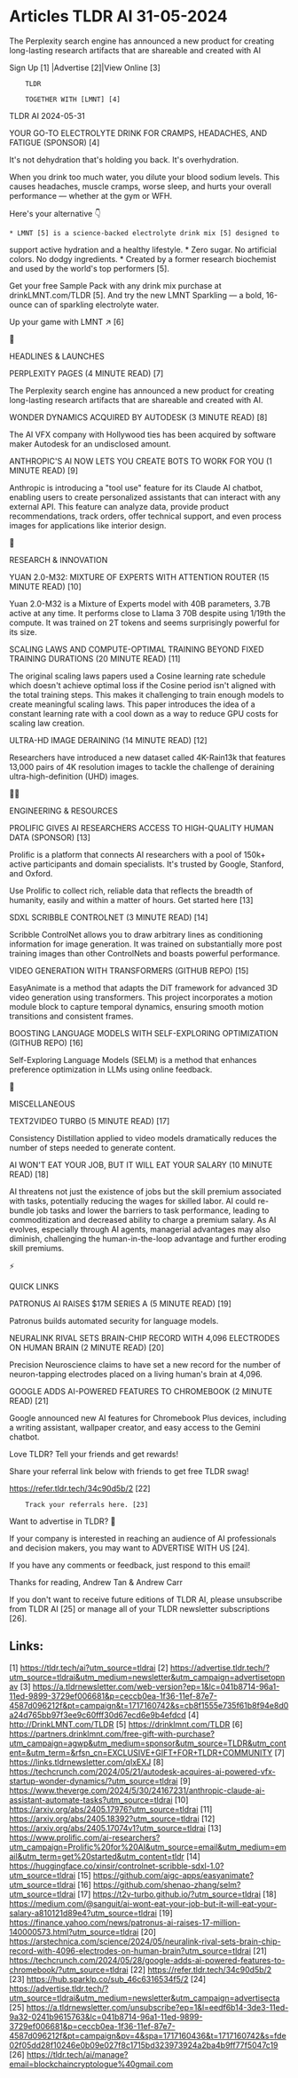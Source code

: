 # Articles TLDR AI 31-05-2024

The Perplexity search engine has announced a new product for creating
long-lasting research artifacts that are shareable and created with
AI  

 Sign Up [1] |Advertise [2]|View Online [3] 

		TLDR

		TOGETHER WITH [LMNT] [4]

TLDR AI 2024-05-31

 YOUR GO-TO ELECTROLYTE DRINK FOR CRAMPS, HEADACHES, AND FATIGUE
(SPONSOR) [4] 

 It's not dehydration that's holding you back. It's overhydration.

When you drink too much water, you dilute your blood sodium levels.
This causes headaches, muscle cramps, worse sleep, and hurts your
overall performance — whether at the gym or WFH.

Here's your alternative 👇

	* LMNT [5] is a science-backed electrolyte drink mix [5] designed to
support active hydration and a healthy lifestyle.
 	* Zero sugar. No artificial colors. No dodgy ingredients.
 	* Created by a former research biochemist and used by the world's
top performers [5].

Get your free Sample Pack with any drink mix purchase at
drinkLMNT.com/TLDR [5]. And try the new LMNT Sparkling — a bold,
16-ounce can of sparkling electrolyte water.

Up your game with LMNT ↗️ [6]

🚀 

HEADLINES & LAUNCHES

 PERPLEXITY PAGES (4 MINUTE READ) [7] 

 The Perplexity search engine has announced a new product for creating
long-lasting research artifacts that are shareable and created with
AI. 

 WONDER DYNAMICS ACQUIRED BY AUTODESK (3 MINUTE READ) [8] 

 The AI VFX company with Hollywood ties has been acquired by software
maker Autodesk for an undisclosed amount. 

 ANTHROPIC'S AI NOW LETS YOU CREATE BOTS TO WORK FOR YOU (1 MINUTE
READ) [9] 

 Anthropic is introducing a "tool use" feature for its Claude AI
chatbot, enabling users to create personalized assistants that can
interact with any external API. This feature can analyze data, provide
product recommendations, track orders, offer technical support, and
even process images for applications like interior design. 

🧠 

RESEARCH & INNOVATION

 YUAN 2.0-M32: MIXTURE OF EXPERTS WITH ATTENTION ROUTER (15 MINUTE
READ) [10] 

 Yuan 2.0-M32 is a Mixture of Experts model with 40B parameters, 3.7B
active at any time. It performs close to Llama 3 70B despite using
1/19th the compute. It was trained on 2T tokens and seems surprisingly
powerful for its size. 

 SCALING LAWS AND COMPUTE-OPTIMAL TRAINING BEYOND FIXED TRAINING
DURATIONS (20 MINUTE READ) [11] 

 The original scaling laws papers used a Cosine learning rate schedule
which doesn't achieve optimal loss if the Cosine period isn't aligned
with the total training steps. This makes it challenging to train
enough models to create meaningful scaling laws. This paper introduces
the idea of a constant learning rate with a cool down as a way to
reduce GPU costs for scaling law creation. 

 ULTRA-HD IMAGE DERAINING (14 MINUTE READ) [12] 

 Researchers have introduced a new dataset called 4K-Rain13k that
features 13,000 pairs of 4K resolution images to tackle the challenge
of deraining ultra-high-definition (UHD) images. 

🧑‍💻 

ENGINEERING & RESOURCES

 PROLIFIC GIVES AI RESEARCHERS ACCESS TO HIGH-QUALITY HUMAN DATA
(SPONSOR) [13] 

 Prolific is a platform that connects AI researchers with a pool of
150k+ active participants and domain specialists. It's trusted by
Google, Stanford, and Oxford.

Use Prolific to collect rich, reliable data that reflects the breadth
of humanity, easily and within a matter of hours. Get started here
[13]

 SDXL SCRIBBLE CONTROLNET (3 MINUTE READ) [14] 

 Scribble ControlNet allows you to draw arbitrary lines as
conditioning information for image generation. It was trained on
substantially more post training images than other ControlNets and
boasts powerful performance. 

 VIDEO GENERATION WITH TRANSFORMERS (GITHUB REPO) [15] 

 EasyAnimate is a method that adapts the DiT framework for advanced 3D
video generation using transformers. This project incorporates a
motion module block to capture temporal dynamics, ensuring smooth
motion transitions and consistent frames. 

 BOOSTING LANGUAGE MODELS WITH SELF-EXPLORING OPTIMIZATION (GITHUB
REPO) [16] 

 Self-Exploring Language Models (SELM) is a method that enhances
preference optimization in LLMs using online feedback. 

🎁 

MISCELLANEOUS

 TEXT2VIDEO TURBO (5 MINUTE READ) [17] 

 Consistency Distillation applied to video models dramatically reduces
the number of steps needed to generate content. 

 AI WON'T EAT YOUR JOB, BUT IT WILL EAT YOUR SALARY (10 MINUTE READ)
[18] 

 AI threatens not just the existence of jobs but the skill premium
associated with tasks, potentially reducing the wages for skilled
labor. AI could re-bundle job tasks and lower the barriers to task
performance, leading to commoditization and decreased ability to
charge a premium salary. As AI evolves, especially through AI agents,
managerial advantages may also diminish, challenging the
human-in-the-loop advantage and further eroding skill premiums. 

⚡ 

QUICK LINKS

 PATRONUS AI RAISES $17M SERIES A (5 MINUTE READ) [19] 

 Patronus builds automated security for language models. 

 NEURALINK RIVAL SETS BRAIN-CHIP RECORD WITH 4,096 ELECTRODES ON HUMAN
BRAIN (2 MINUTE READ) [20] 

 Precision Neuroscience claims to have set a new record for the number
of neuron-tapping electrodes placed on a living human's brain at
4,096. 

 GOOGLE ADDS AI-POWERED FEATURES TO CHROMEBOOK (2 MINUTE READ) [21] 

 Google announced new AI features for Chromebook Plus devices,
including a writing assistant, wallpaper creator, and easy access to
the Gemini chatbot. 

Love TLDR? Tell your friends and get rewards!

 Share your referral link below with friends to get free TLDR swag! 

 https://refer.tldr.tech/34c90d5b/2 [22] 

		Track your referrals here. [23]

Want to advertise in TLDR? 📰

 If your company is interested in reaching an audience of AI
professionals and decision makers, you may want to ADVERTISE WITH US
[24]. 

 If you have any comments or feedback, just respond to this email! 

Thanks for reading, 
Andrew Tan & Andrew Carr 

If you don't want to receive future editions of TLDR AI, please
unsubscribe from TLDR AI [25] or manage all of your TLDR newsletter
subscriptions [26]. 

 

Links:
------
[1] https://tldr.tech/ai?utm_source=tldrai
[2] https://advertise.tldr.tech/?utm_source=tldrai&utm_medium=newsletter&utm_campaign=advertisetopnav
[3] https://a.tldrnewsletter.com/web-version?ep=1&lc=041b8714-96a1-11ed-9899-3729ef006681&p=ceccb0ea-1f36-11ef-87e7-4587d096212f&pt=campaign&t=1717160742&s=cb8f1555e735f61b8f94e8d0a24d765bb97f3ee9c60fff30d67ecd6e9b4efdcd
[4] http://DrinkLMNT.com/TLDR
[5] https://drinklmnt.com/TLDR
[6] https://partners.drinklmnt.com/free-gift-with-purchase?utm_campaign=agwp&utm_medium=sponsor&utm_source=TLDR&utm_content=&utm_term=&rfsn_cn=EXCLUSIVE+GIFT+FOR+TLDR+COMMUNITY
[7] https://links.tldrnewsletter.com/qIxEXJ
[8] https://techcrunch.com/2024/05/21/autodesk-acquires-ai-powered-vfx-startup-wonder-dynamics/?utm_source=tldrai
[9] https://www.theverge.com/2024/5/30/24167231/anthropic-claude-ai-assistant-automate-tasks?utm_source=tldrai
[10] https://arxiv.org/abs/2405.17976?utm_source=tldrai
[11] https://arxiv.org/abs/2405.18392?utm_source=tldrai
[12] https://arxiv.org/abs/2405.17074v1?utm_source=tldrai
[13] https://www.prolific.com/ai-researchers?utm_campaign=Prolific%20for%20AI&utm_source=email&utm_medium=email&utm_term=get%20started&utm_content=tldr
[14] https://huggingface.co/xinsir/controlnet-scribble-sdxl-1.0?utm_source=tldrai
[15] https://github.com/aigc-apps/easyanimate?utm_source=tldrai
[16] https://github.com/shenao-zhang/selm?utm_source=tldrai
[17] https://t2v-turbo.github.io/?utm_source=tldrai
[18] https://medium.com/@sanguit/ai-wont-eat-your-job-but-it-will-eat-your-salary-a810121d89e4?utm_source=tldrai
[19] https://finance.yahoo.com/news/patronus-ai-raises-17-million-140000573.html?utm_source=tldrai
[20] https://arstechnica.com/science/2024/05/neuralink-rival-sets-brain-chip-record-with-4096-electrodes-on-human-brain?utm_source=tldrai
[21] https://techcrunch.com/2024/05/28/google-adds-ai-powered-features-to-chromebook/?utm_source=tldrai
[22] https://refer.tldr.tech/34c90d5b/2
[23] https://hub.sparklp.co/sub_46c6316534f5/2
[24] https://advertise.tldr.tech/?utm_source=tldrai&utm_medium=newsletter&utm_campaign=advertisecta
[25] https://a.tldrnewsletter.com/unsubscribe?ep=1&l=eedf6b14-3de3-11ed-9a32-0241b9615763&lc=041b8714-96a1-11ed-9899-3729ef006681&p=ceccb0ea-1f36-11ef-87e7-4587d096212f&pt=campaign&pv=4&spa=1717160436&t=1717160742&s=fde02f05dd28f10246e0b09e027f8c1715bd323973924a2ba4b9ff77f5047c19
[26] https://tldr.tech/ai/manage?email=blockchaincryptologue%40gmail.com